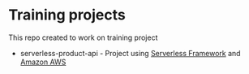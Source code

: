 # Training projects

This repo created to work on training project

- serverless-product-api - Project using [Serverless Framework](https://www.serverless.com/) and [Amazon AWS](https://aws.amazon.com/)
